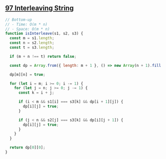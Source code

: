 ## [97 Interleaving String](https://leetcode.com/problems/interleaving-string/description/)

<!-- notecardId: 1753904283541 -->

```js
// Bottom-up
// - Time: O(m * n)
// - Space: O(m * n)
function isInterleave(s1, s2, s3) {
  const m = s1.length;
  const n = s2.length;
  const t = s3.length;

  if (m + n !== t) return false;

  const dp = Array.from({ length: m + 1 }, () => new Array(n + 1).fill(false));

  dp[m][n] = true;

  for (let i = m; i >= 0; i -= 1) {
    for (let j = n; j >= 0; j -= 1) {
      const k = i + j;

      if (i < m && s1[i] === s3[k] && dp[i + 1][j]) {
        dp[i][j] = true;
      }

      if (j < n && s2[j] === s3[k] && dp[i][j + 1]) {
        dp[i][j] = true;
      }
    }
  }

  return dp[0][0];
}
```
